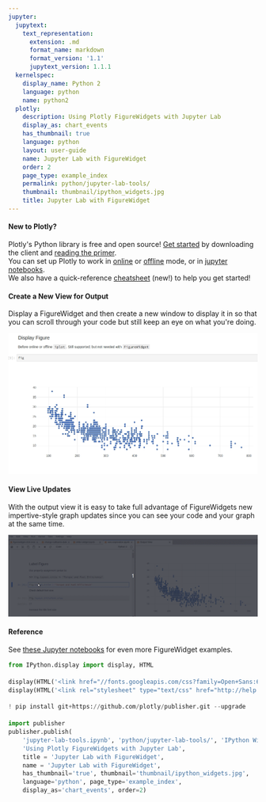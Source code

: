 ```yaml
---
jupyter:
  jupytext:
    text_representation:
      extension: .md
      format_name: markdown
      format_version: '1.1'
      jupytext_version: 1.1.1
  kernelspec:
    display_name: Python 2
    language: python
    name: python2
  plotly:
    description: Using Plotly FigureWidgets with Jupyter Lab
    display_as: chart_events
    has_thumbnail: true
    language: python
    layout: user-guide
    name: Jupyter Lab with FigureWidget
    order: 2
    page_type: example_index
    permalink: python/jupyter-lab-tools/
    thumbnail: thumbnail/ipython_widgets.jpg
    title: Jupyter Lab with FigureWidget
---
```


#### New to Plotly?
Plotly's Python library is free and open source! [Get started](https://plot.ly/python/getting-started/) by downloading the client and [reading the primer](https://plot.ly/python/getting-started/).
<br>You can set up Plotly to work in [online](https://plot.ly/python/getting-started/#initialization-for-online-plotting) or [offline](https://plot.ly/python/getting-started/#initialization-for-offline-plotting) mode, or in [jupyter notebooks](https://plot.ly/python/getting-started/#start-plotting-online).
<br>We also have a quick-reference [cheatsheet](https://images.plot.ly/plotly-documentation/images/python_cheat_sheet.pdf) (new!) to help you get started!


#### Create a New View for Output


Display a FigureWidget and then create a new window to display it in so that you can scroll through your code but still keep an eye on what you're doing.


<img src='https://raw.githubusercontent.com/michaelbabyn/plot_data/master/create_view_for_output_jupyter_lab.gif'>

#### View Live Updates

With the output view it is easy to take full advantage of FigureWidgets new impertive-style graph updates since you can see your code and your graph at the same time.

<img src='https://raw.githubusercontent.com/michaelbabyn/plot_data/master/demonstrate_view_jupyter_lab.gif'>



#### Reference


See [these Jupyter notebooks](https://github.com/jonmmease/plotly_ipywidget_notebooks) for even more FigureWidget examples.

```python
from IPython.display import display, HTML

display(HTML('<link href="//fonts.googleapis.com/css?family=Open+Sans:600,400,300,200|Inconsolata|Ubuntu+Mono:400,700" rel="stylesheet" type="text/css" />'))
display(HTML('<link rel="stylesheet" type="text/css" href="http://help.plot.ly/documentation/all_static/css/ipython-notebook-custom.css">'))

! pip install git+https://github.com/plotly/publisher.git --upgrade
    
import publisher
publisher.publish(
    'jupyter-lab-tools.ipynb', 'python/jupyter-lab-tools/', 'IPython Widgets | plotly',
    'Using Plotly FigureWidgets with Jupyter Lab',
    title = 'Jupyter Lab with FigureWidget',
    name = 'Jupyter Lab with FigureWidget',
    has_thumbnail='true', thumbnail='thumbnail/ipython_widgets.jpg', 
    language='python', page_type='example_index', 
    display_as='chart_events', order=2)
```

```python

```